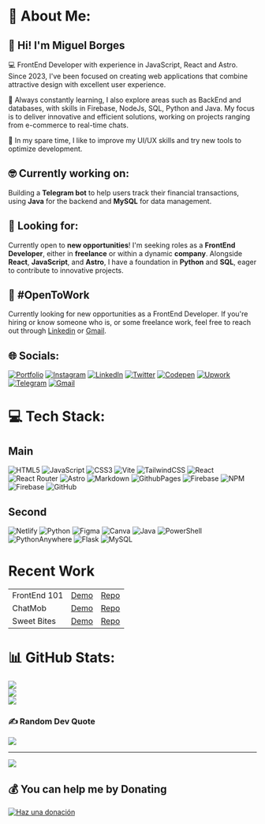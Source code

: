 # 💫 About Me:
## 👋 Hi! I'm Miguel Borges
💻 FrontEnd Developer with experience in JavaScript, React and Astro. Since 2023, I've been focused on creating web applications that combine attractive design with excellent user experience.

🚀 Always constantly learning, I also explore areas such as BackEnd and databases, with skills in Firebase, NodeJs, SQL, Python and Java. My focus is to deliver innovative and efficient solutions, working on projects ranging from e-commerce to real-time chats.

🌱 In my spare time, I like to improve my UI/UX skills and try new tools to optimize development.
## :nerd_face: Currently working on:
Building a **Telegram bot** to help users track their financial transactions, using **Java** for the backend and **MySQL** for data management.

## :eyes: Looking for:
Currently open to **new opportunities**! I'm seeking roles as a **FrontEnd Developer**, either in **freelance** or within a dynamic **company**. Alongside **React**, **JavaScript**, and **Astro**, I have a foundation in **Python** and **SQL**, eager to contribute to innovative projects.

## 📌 #OpenToWork
Currently looking for new opportunities as a FrontEnd Developer. If you're hiring or know someone who is, or some freelance work, feel free to reach out through [Linkedin](https://linkedin.com/in/borgesmj) or [Gmail](https://mail.google.com/mail/?view=cm&fs=1&to=borgesmj19@gmail.com).
## 🌐 Socials:
[![Portfolio](https://img.shields.io/badge/Portfolio-255E63?style=for-the-badge&logo=About.me&logoColor=white)](https://borgesmj.github.io/)
[![Instagram](https://img.shields.io/badge/Instagram-E4405F?style=for-the-badge&logo=instagram&logoColor=white)](https://instagram.com/saburo.js) [![LinkedIn](https://img.shields.io/badge/LinkedIn-0077B5?style=for-the-badge&logo=linkedin&logoColor=white)](https://linkedin.com/in/borgesmj) [![Twitter](https://img.shields.io/badge/Twitter-1DA1F2?style=for-the-badge&logo=twitter&logoColor=white)](https://x.com/saburoJs) [![Codepen](https://img.shields.io/badge/Codepen-000000?style=for-the-badge&logo=codepen&logoColor=white)](https://codepen.io/borgesmj) 
[![Upwork](https://img.shields.io/badge/UpWork-6FDA44?style=for-the-badge&logo=Upwork&logoColor=white)](https://www.upwork.com/freelancers/~017eb0539a5ead36d5)
[![Telegram](https://img.shields.io/badge/Telegram-2CA5E0?style=for-the-badge&logo=telegram&logoColor=white)](https://web.telegram.org/k/#@mjbm19)
[![Gmail](https://img.shields.io/badge/Gmail-D14836?style=for-the-badge&logo=gmail&logoColor=white)](https://mail.google.com/mail/?view=cm&fs=1&to=borgesmj19@gmail.com)


# 💻 Tech Stack:
## Main
![HTML5](https://img.shields.io/badge/html5-%23E34F26.svg?style=for-the-badge&logo=html5&logoColor=white) 
![JavaScript](https://img.shields.io/badge/javascript-%23323330.svg?style=for-the-badge&logo=javascript&logoColor=%23F7DF1E)
![CSS3](https://img.shields.io/badge/css3-%231572B6.svg?style=for-the-badge&logo=css3&logoColor=white) 
![Vite](https://img.shields.io/badge/vite-%23646CFF.svg?style=for-the-badge&logo=vite&logoColor=white) 
![TailwindCSS](https://img.shields.io/badge/tailwindcss-%2338B2AC.svg?style=for-the-badge&logo=tailwind-css&logoColor=white) 
![React](https://img.shields.io/badge/react-%2320232a.svg?style=for-the-badge&logo=react&logoColor=%2361DAFB) 
![React Router](https://img.shields.io/badge/React_Router-CA4245?style=for-the-badge&logo=react-router&logoColor=white) 
![Astro](https://img.shields.io/badge/astro-%232C2052.svg?style=for-the-badge&logo=astro&logoColor=white) 
![Markdown](https://img.shields.io/badge/markdown-%23000000.svg?style=for-the-badge&logo=markdown&logoColor=white) 
![GithubPages](https://img.shields.io/badge/github%20pages-121013?style=for-the-badge&logo=github&logoColor=white) 
![Firebase](https://img.shields.io/badge/firebase-%23039BE5.svg?style=for-the-badge&logo=firebase) 
![NPM](https://img.shields.io/badge/NPM-%23CB3837.svg?style=for-the-badge&logo=npm&logoColor=white) 
![Firebase](https://img.shields.io/badge/firebase-a08021?style=for-the-badge&logo=firebase&logoColor=ffcd34) 
![GitHub](https://img.shields.io/badge/github-%23121011.svg?style=for-the-badge&logo=github&logoColor=white)
## Second
![Netlify](https://img.shields.io/badge/netlify-%23000000.svg?style=for-the-badge&logo=netlify&logoColor=#00C7B7)
![Python](https://img.shields.io/badge/python-3670A0?style=for-the-badge&logo=python&logoColor=ffdd54) 
![Figma](https://img.shields.io/badge/figma-%23F24E1E.svg?style=for-the-badge&logo=figma&logoColor=white) 
![Canva](https://img.shields.io/badge/Canva-%2300C4CC.svg?style=for-the-badge&logo=Canva&logoColor=white) 
![Java](https://img.shields.io/badge/java-%23ED8B00.svg?style=for-the-badge&logo=openjdk&logoColor=white)
![PowerShell](https://img.shields.io/badge/PowerShell-%235391FE.svg?style=for-the-badge&logo=powershell&logoColor=white) 
![PythonAnywhere](https://img.shields.io/badge/pythonanywhere-%232F9FD7.svg?style=for-the-badge&logo=pythonanywhere&logoColor=151515) 
![Flask](https://img.shields.io/badge/flask-%23000.svg?style=for-the-badge&logo=flask&logoColor=white) 
![MySQL](https://img.shields.io/badge/mysql-4479A1.svg?style=for-the-badge&logo=mysql&logoColor=white) 
# Recent Work
| |  ||
|--|--|--|
| FrontEnd 101 | [Demo](https://frontend101.netlify.app/) | [Repo](https://github.com/borgesmj/saburo-blog)|
| ChatMob | [Demo](https://chatmob.netlify.app/) | [Repo](https://github.com/borgesmj/real-time-chat-app)|
| Sweet Bites | [Demo](https://sweet-bites.co/) | [Repo](https://github.com/borgesmj/sweet-bites)|

# 📊 GitHub Stats:
![](https://github-readme-stats.vercel.app/api?username=borgesmj&theme=dark&hide_border=false&include_all_commits=true&count_private=false)<br/>
![](https://github-readme-streak-stats.herokuapp.com/?user=borgesmj&theme=dark&hide_border=false)<br/>
![](https://github-readme-stats.vercel.app/api/top-langs/?username=borgesmj&theme=dark&hide_border=false&include_all_commits=true&count_private=false&layout=compact)


### ✍️ Random Dev Quote
![](https://quotes-github-readme.vercel.app/api?type=horizontal&theme=gruvbox)

---
[![](https://visitcount.itsvg.in/api?id=borgesmj&icon=5&color=3)](https://visitcount.itsvg.in)

  ## 💰 You can help me by Donating
  [![Haz una donación](https://img.shields.io/badge/You%20can%20support%20my%20work-ffdd00?style=for-the-badge&logo=buy-me-a-coffee&logoColor=black)](https://buymeacoffee.com/borgesmj19)

  
<!-- Proudly created with GPRM ( https://gprm.itsvg.in ) -->

